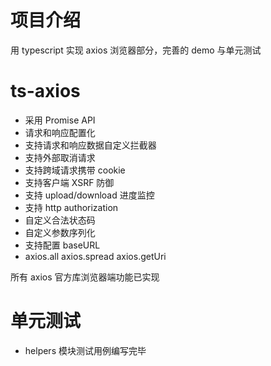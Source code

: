 # 项目介绍
用 typescript 实现 axios 浏览器部分，完善的 demo 与单元测试

# ts-axios
- 采用 Promise API
- 请求和响应配置化
- 支持请求和响应数据自定义拦截器
- 支持外部取消请求
- 支持跨域请求携带 cookie
- 支持客户端 XSRF 防御
- 支持 upload/download 进度监控
- 支持 http authorization
- 自定义合法状态码
- 自定义参数序列化
- 支持配置 baseURL
- axios.all axios.spread axios.getUri 

所有 axios 官方库浏览器端功能已实现

# 单元测试
- helpers 模块测试用例编写完毕
